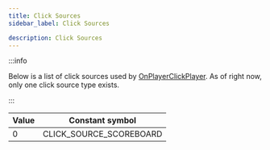 ```yaml
---
title: Click Sources
sidebar_label: Click Sources

description: Click Sources
---
```


:::info

Below is a list of click sources used by [OnPlayerClickPlayer](../callbacks/OnPlayerClickPlayer). As of right now, only one click source type exists.

:::

| Value | Constant symbol         |
| ----- | ----------------------- |
| 0     | CLICK_SOURCE_SCOREBOARD |
